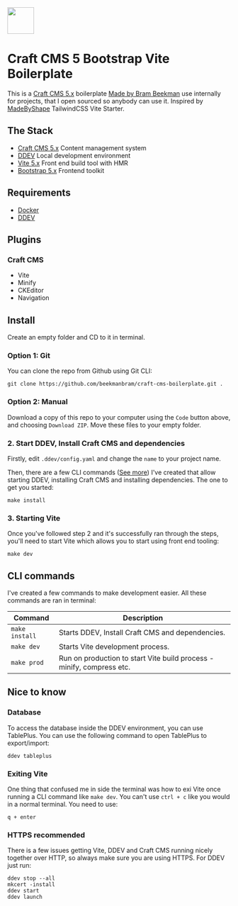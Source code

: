 <img src="https://brambeekman.dev/assets/favicon/favicon.svg" width="60">

# Craft CMS 5 Bootstrap Vite Boilerplate

This is a [Craft CMS 5.x](https://github.com/craftcms/cms) boilerplate [Made by Bram Beekman](https://brambeekman.dev) use internally for projects, that I open sourced so anybody can use it.
Inspired by [MadeByShape](https://github.com/madebyshape/craft-cms) TailwindCSS Vite Starter.

## The Stack

- [Craft CMS 5.x](https://craftcms.com) Content management system
- [DDEV](https://ddev.com) Local development environment
- [Vite 5.x](https://vitejs.dev) Front end build tool with HMR
- [Bootstrap 5.x](https://getbootstrap.com/) Frontend toolkit

## Requirements

- [Docker](https://www.docker.com)
- [DDEV](https://ddev.com)

## Plugins

### Craft CMS

- Vite
- Minify
- CKEditor
- Navigation

## Install

Create an empty folder and CD to it in terminal.

### Option 1: Git

You can clone the repo from Github using Git CLI:

```shell
git clone https://github.com/beekmanbram/craft-cms-boilerplate.git .
```

### Option 2: Manual

Download a copy of this repo to your computer using the `Code` button above, and choosing `Download ZIP`. Move these files to your empty folder.

### 2. Start DDEV, Install Craft CMS and dependencies

Firstly, edit `.ddev/config.yaml` and change the `name` to your project name.

Then, there are a few CLI commands ([See more](#cli-commands)) I've created that allow starting DDEV, installing Craft CMS and installing dependencies. The one to get you started:

```shell
make install
```

### 3. Starting Vite

Once you've followed step 2 and it's successfully ran through the steps, you'll need to start Vite which allows you to start using front end tooling:

```shell
make dev
```

## CLI commands

I've created a few commands to make development easier. All these commands are ran in terminal:

| Command | Description |
| -------- | ------- |
| `make install` | Starts DDEV, Install Craft CMS and dependencies. |
| `make dev` | Starts Vite development process. |
| `make prod` | Run on production to start Vite build process - minify, compress etc. |

## Nice to know

### Database

To access the database inside the DDEV environment, you can use TablePlus. You can use the following command to open TablePlus to export/import:

```shell
ddev tableplus
```

### Exiting Vite

One thing that confused me in side the terminal was how to exi Vite once running a CLI command like `make dev`. You can't use `ctrl + c` like you would in a normal terminal. You need to use:

```shell
q + enter
```

### HTTPS recommended

There is a few issues getting Vite, DDEV and Craft CMS running nicely together over HTTP, so always make sure you are using HTTPS. For DDEV just run:

```shell
ddev stop --all
mkcert -install
ddev start
ddev launch
```

